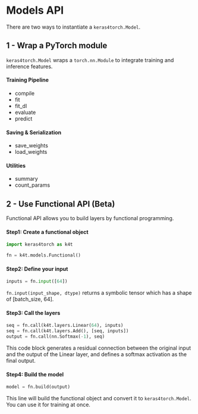 # Models API

There are two ways to instantiate a `keras4torch.Model`. 

## 1 - Wrap a PyTorch module

`keras4torch.Model` wraps a `torch.nn.Module` to integrate training and inference features.

#### Training Pipeline

+ compile
+ fit
+ fit_dl
+ evaluate
+ predict

#### Saving & Serialization

+ save_weights
+ load_weights

#### Utilities

+ summary
+ count_params



## 2 - Use Functional API (Beta)

Functional API allows you to build layers by functional programming.

#### Step1: Create a functional object

```python
import keras4torch as k4t

fn = k4t.models.Functional()
```

#### Step2: Define your input

```python
inputs = fn.input([64])
```

`fn.input(input_shape, dtype)` returns a symbolic tensor which has a shape of [batch_size, 64].

#### Step3: Call the layers

```python
seq = fn.call(k4t.layers.Linear(64), inputs)
seq = fn.call(k4t.layers.Add(), [seq, inputs])
output = fn.call(nn.Softmax(-1), seq)
```

This code block generates a residual connection between the original input and the output of the Linear layer, and defines a softmax activation as the final output.

#### Step4: Build the model

```python
model = fn.build(output)
```

This line will build the functional object and convert it to `keras4torch.Model`. You can use it for training at once.
